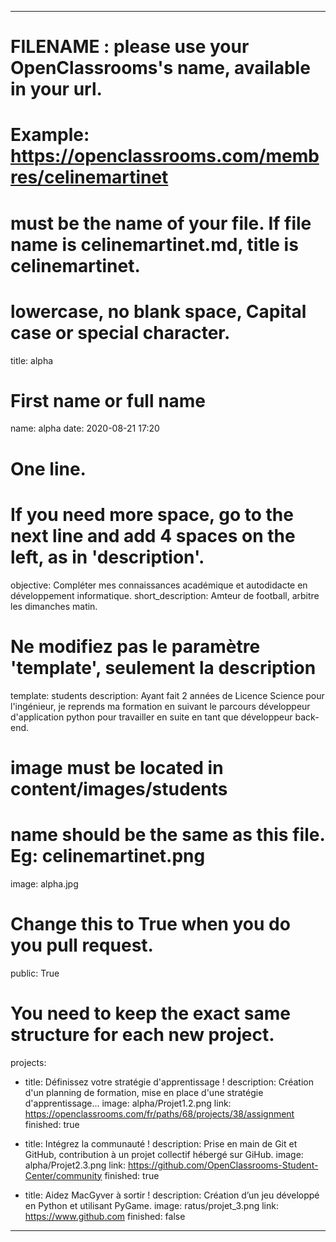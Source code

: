 ---

# FILENAME : please use your OpenClassrooms's name, available in your url.
# Example: https://openclassrooms.com/membres/celinemartinet
# must be the name of your file. If file name is celinemartinet.md, title is celinemartinet.
# lowercase, no blank space, Capital case or special character.
title: alpha

# First name or full name
name: alpha
date: 2020-08-21 17:20

# One line.
# If you need more space, go to the next line and add 4 spaces on the left, as in 'description'.
objective: Compléter mes connaissances académique et autodidacte en développement informatique.
short_description: Amteur de football, arbitre les dimanches matin.

# Ne modifiez pas le paramètre 'template', seulement la description
template: students
description:
    Ayant fait 2 années de Licence Science pour l'ingénieur, je reprends ma formation en suivant le parcours 
    développeur d'application python pour travailler en suite en tant que développeur back-end.

# image must be located in content/images/students
# name should be the same as this file. Eg: celinemartinet.png
image: alpha.jpg

# Change this to True when you do you pull request.
public: True

# You need to keep the exact same structure for each new project.
projects:
  - title: Définissez votre stratégie d'apprentissage !
    description: Création d'un planning de formation, mise en place d'une stratégie d'apprentissage... 
    image: alpha/Projet1.2.png
    link: https://openclassrooms.com/fr/paths/68/projects/38/assignment
    finished: true

  - title: Intégrez la communauté !
    description: Prise en main de Git et GitHub, contribution à un projet collectif hébergé sur GiHub. 
    image: alpha/Projet2.3.png
    link: https://github.com/OpenClassrooms-Student-Center/community
    finished: true

  - title: Aidez MacGyver à sortir !
    description: Création d’un jeu développé en Python et utilisant PyGame.
    image: ratus/projet_3.png
    link: https://www.github.com
    finished: false
---